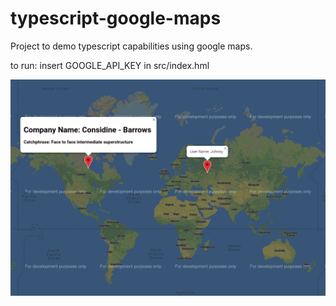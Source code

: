 # typescript-google-maps

Project to demo typescript capabilities using google maps.

to run:
insert GOOGLE_API_KEY in src/index.hml

![](assets/map_application.png)
